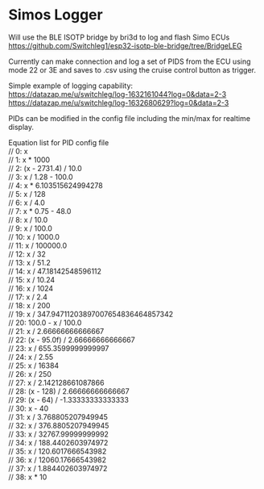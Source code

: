 # Simos Logger

Will use the BLE ISOTP bridge by bri3d to log and flash Simo ECUs https://github.com/Switchleg1/esp32-isotp-ble-bridge/tree/BridgeLEG

Currently can make connection and log a set of PIDS from the ECU using mode 22 or 3E and saves to .csv using the cruise control button as trigger.

Simple example of logging capability:<br />
https://datazap.me/u/switchleg/log-1632161044?log=0&data=2-3<br />
https://datazap.me/u/switchleg/log-1632680629?log=0&data=2-3<br />

PIDs can be modified in the config file including the min/max for realtime display.

Equation list for PID config file<br />
//  0: x <br />
//  1: x * 1000<br />
//  2: (x - 2731.4) / 10.0<br />
//  3: x / 1.28 - 100.0<br />
//  4: x * 6.103515624994278<br />
//  5: x / 128<br />
//  6: x / 4.0<br />
//  7: x * 0.75 - 48.0<br />
//  8: x / 10.0<br />
//  9: x / 100.0<br />
// 10: x / 1000.0<br />
// 11: x / 100000.0<br />
// 12: x / 32<br />
// 13: x / 51.2<br />
// 14: x / 47.18142548596112<br />
// 15: x / 10.24<br />
// 16: x / 1024<br />
// 17: x / 2.4<br />
// 18: x / 200<br />
// 19: x / 347.94711203897007654836464857342<br />
// 20: 100.0 - x / 100.0<br />
// 21: x / 2.66666666666667<br />
// 22: (x - 95.0f) / 2.66666666666667<br />
// 23: x / 655.3599999999997<br />
// 24: x / 2.55<br />
// 25: x / 16384<br />
// 26: x / 250<br />
// 27: x / 2.142128661087866<br />
// 28: (x - 128) / 2.66666666666667<br />
// 29: (x - 64) / -1.33333333333333<br />
// 30: x - 40<br />
// 31: x / 3.768805207949945<br />
// 32: x / 376.8805207949945<br />
// 33: x / 32767.99999999992<br />
// 34: x / 188.4402603974972<br />
// 35: x / 120.6017666543982<br />
// 36: x / 12060.17666543982<br />
// 37: x / 1.884402603974972<br />
// 38: x * 10<br />
